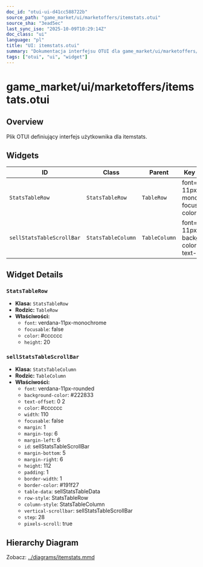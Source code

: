 ```yaml
---
doc_id: "otui-ui-d41cc588722b"
source_path: "game_market/ui/marketoffers/itemstats.otui"
source_sha: "3ead5ec"
last_sync_iso: "2025-10-09T10:29:14Z"
doc_class: "ui"
language: "pl"
title: "UI: itemstats.otui"
summary: "Dokumentacja interfejsu OTUI dla game_market/ui/marketoffers/itemstats.otui"
tags: ["otui", "ui", "widget"]
---
```


# game_market/ui/marketoffers/itemstats.otui

## Overview

Plik OTUI definiujący interfejs użytkownika dla itemstats.

## Widgets

| ID | Class | Parent | Key Properties |
|----|-------|--------|----------------|
| `StatsTableRow` | `StatsTableRow` | `TableRow` | font=verdana-11px-monochrome, focusable=false, color=#cccccc |
| `sellStatsTableScrollBar` | `StatsTableColumn` | `TableColumn` | font=verdana-11px-rounded, background-color=#222833, text-offset=0 2 |

## Widget Details

### `StatsTableRow`

- **Klasa:** `StatsTableRow`
- **Rodzic:** `TableRow`
- **Właściwości:**
  - `font`: verdana-11px-monochrome
  - `focusable`: false
  - `color`: #cccccc
  - `height`: 20

### `sellStatsTableScrollBar`

- **Klasa:** `StatsTableColumn`
- **Rodzic:** `TableColumn`
- **Właściwości:**
  - `font`: verdana-11px-rounded
  - `background-color`: #222833
  - `text-offset`: 0 2
  - `color`: #cccccc
  - `width`: 110
  - `focusable`: false
  - `margin`: 1
  - `margin-top`: 6
  - `margin-left`: 6
  - `id`: sellStatsTableScrollBar
  - `margin-bottom`: 5
  - `margin-right`: 6
  - `height`: 112
  - `padding`: 1
  - `border-width`: 1
  - `border-color`: #191f27
  - `table-data`: sellStatsTableData
  - `row-style`: StatsTableRow
  - `column-style`: StatsTableColumn
  - `vertical-scrollbar`: sellStatsTableScrollBar
  - `step`: 28
  - `pixels-scroll`: true

## Hierarchy Diagram

Zobacz: [../diagrams/itemstats.mmd](../diagrams/itemstats.mmd)

